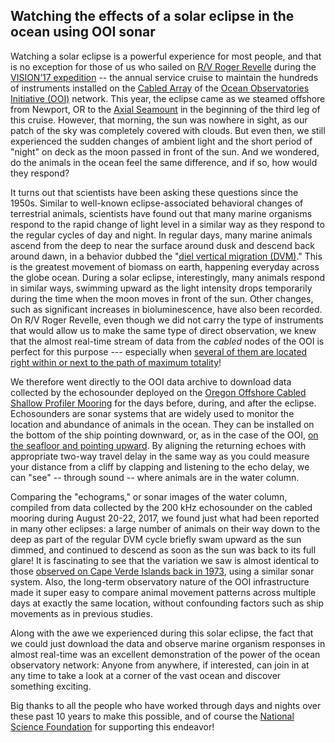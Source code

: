 ## Watching the effects of a solar eclipse in the ocean using OOI sonar

Watching a solar eclipse is a powerful experience for most people, and that is no exception for those of us who sailed on [R/V Roger Revelle](https://en.wikipedia.org/wiki/RV_Roger_Revelle_(AGOR-24)) during the [VISION’17 expedition](http://www.interactiveoceans.washington.edu/story/VISIONS_17) -- the annual service cruise to maintain the hundreds of instruments installed on the [Cabled Array](http://oceanobservatories.org/array/cabled-array/) of the [Ocean Observatories Initiative (OOI)](oceanobservatories.org) network. This year, the eclipse came as we steamed offshore from Newport, OR to the [Axial Seamount](https://en.wikipedia.org/wiki/Axial_Seamount) in the beginning of the third leg of this cruise. However, that morning, the sun was nowhere in sight, as our patch of the sky was completely covered with clouds. But even then, we still experienced the sudden changes of ambient light and the short period of "night" on deck as the moon passed in front of the sun. And we wondered, do the animals in the ocean feel the same difference, and if so, how would they respond?

It turns out that scientists have been asking these questions since the 1950s. Similar to well-known eclipse-associated behavioral changes of terrestrial animals, scientists have found out that many marine organisms respond to the rapid change of light level in a similar way as they respond to the regular cycles of day and night. In regular days, many marine animals ascend from the deep to near the surface around dusk and descend back around dawn, in a behavior dubbed the "[diel vertical migration (DVM)](https://en.wikipedia.org/wiki/Diel_vertical_migration)." This is the greatest movement of biomass on earth, happening everyday across the globe ocean. During a solar eclipse, interestingly, many animals respond in similar ways, swimming upward as the light intensity drops temporarily during the time when the moon moves in front of the sun. Other changes, such as significant increases in bioluminescence, have also been recorded. On R/V Roger Revelle, even though we did not carry the type of instruments that would allow us to make the same type of direct observation, we knew that the almost real-time stream of data from the _cabled_ nodes of the OOI is perfect for this purpose --- especially when [several of them are located right within or next to the path of maximum totality]((http://oceanobservatories.org/2017/08/august-21-eclipse-related-data-from-the-endurance-array/))!

We therefore went directly to the OOI data archive to download data collected by the echosounder deployed on the [Oregon Offshore Cabled Shallow Profiler Mooring](http://oceanobservatories.org/site/ce04osps/) for the days before, during, and after the eclipse. Echosounders are sonar systems that are widely used to monitor the location and abundance of animals in the ocean. They can be installed on the bottom of the ship pointing downward, or, as in the case of the OOI, [on the seafloor and pointing upward](http://oceanobservatories.org/wp-content/uploads/2015/09/Endurance_OR_2016_09_07_ver_4-01.png). By aligning the returning echoes with appropriate two-way travel delay in the same way as you could measure your distance from a cliff by clapping and listening to the echo delay, we can "see" -- through sound -- where animals are in the water column.

Comparing the "echograms," or sonar images of the water column, compiled from data collected by the 200 kHz echosounder on the cabled mooring during August 20-22, 2017, we found just what had been reported in many other eclipses: a large number of animals on their way down to the deep as part of the regular DVM cycle briefly swam upward as the sun dimmed, and continued to descend as soon as the sun was back to its full glare! It is fascinating to see that the variation we saw is almost identical to those [observed on Cape Verde Islands back in 1973](http://ac.els-cdn.com/0011747175900637/1-s2.0-0011747175900637-main.pdf?_tid=2deda4ec-8918-11e7-8512-00000aacb35e&acdnat=1503612448_03cf380f3033ed8adbdb83547482edb8), using a similar sonar system. Also, the long-term observatory nature of the OOI infrastructure made it super easy to compare animal movement patterns across multiple days at exactly the same location, without confounding factors such as ship movements as in previous studies.

Along with the awe we experienced during this solar eclipse, the fact that we could just download the data and observe marine organism responses in almost real-time was an excellent demonstration of the power of the ocean observatory network: Anyone from anywhere, if interested, can join in at any time to take a look at a corner of the vast ocean and discover something exciting.

Big thanks to all the people who have worked through days and nights over these past 10 years to make this possible, and of course the [National Science Foundation](https://www.nsf.gov/) for supporting this endeavor!
